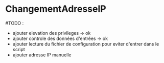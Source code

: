 # ChangementAdresseIP

#TODO :
- ajouter elevation des privileges    -> ok
- ajouter controle des données d'entrées -> ok
- ajouter lecture du fichier de configuration pour eviter d'entrer dans le script
- ajouter adresse IP manuelle
